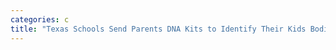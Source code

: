 ```yaml
---
categories: c
title: "Texas Schools Send Parents DNA Kits to Identify Their Kids Bodies in Emergencies"
---
```



